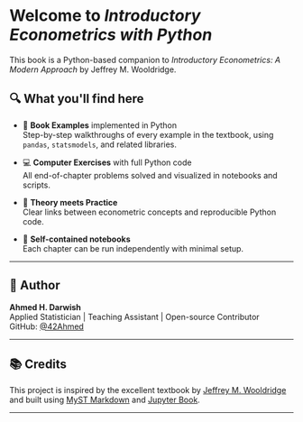 # Welcome to *Introductory Econometrics with Python*

This book is a Python-based companion to _Introductory Econometrics: A Modern Approach_ by Jeffrey M. Wooldridge.

## 🔍 What you'll find here

- 📘 **Book Examples** implemented in Python  
  Step-by-step walkthroughs of every example in the textbook, using `pandas`, `statsmodels`, and related libraries.

- 💻 **Computer Exercises** with full Python code  
  All end-of-chapter problems solved and visualized in notebooks and scripts.

- 🧠 **Theory meets Practice**  
  Clear links between econometric concepts and reproducible Python code.

- 🎯 **Self-contained notebooks**  
  Each chapter can be run independently with minimal setup.

---

## 👤 Author

**Ahmed H. Darwish**  
Applied Statistician | Teaching Assistant | Open-source Contributor  
GitHub: [@42Ahmed](https://github.com/42Ahmed)

---

## 📚 Credits

This project is inspired by the excellent textbook by [Jeffrey M. Wooldridge](https://www.amazon.com/dp/1337558869) and built using [MyST Markdown](https://mystmd.org) and [Jupyter Book](https://jupyterbook.org).

---

